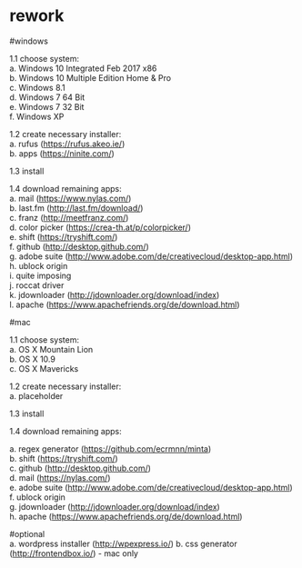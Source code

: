 # rework

#windows

1.1 choose system:<br />
  a. Windows 10 Integrated Feb 2017 x86<br />
  b. Windows 10 Multiple Edition Home & Pro<br />
  c. Windows 8.1<br />
  d. Windows 7 64 Bit<br />
  e. Windows 7 32 Bit<br />
  f. Windows XP<br />
  
1.2 create necessary installer:<br />
  a. rufus (https://rufus.akeo.ie/)<br />
  b. apps (https://ninite.com/)<br />
  
1.3 install<br />

1.4 download remaining apps:<br />
  a. mail (https://www.nylas.com/)<br />
  b. last.fm (http://last.fm/download/)<br />
  c. franz (http://meetfranz.com/)<br />
  d. color picker (https://crea-th.at/p/colorpicker/)<br />
  e. shift (https://tryshift.com/)<br />
  f. github (http://desktop.github.com/)<br />
  g. adobe suite (http://www.adobe.com/de/creativecloud/desktop-app.html)<br />
  h. ublock origin<br />
  i. quite imposing<br />
  j. roccat driver<br />
  k. jdownloader (http://jdownloader.org/download/index)<br />
  l. apache (https://www.apachefriends.org/de/download.html)<br />
  
#mac

1.1 choose system:<br />
  a. OS X Mountain Lion<br />
  b. OS X 10.9<br />
  c. OS X Mavericks<br />
  
1.2 create necessary installer:<br />
  a. placeholder<br />
    
1.3 install<br />

1.4 download remaining apps:<br />
  
  a. regex generator (https://github.com/ecrmnn/minta)<br />
  b. shift (https://tryshift.com/)<br />
  c. github (http://desktop.github.com/)<br />
  d. mail (https://nylas.com/)<br />
  e. adobe suite (http://www.adobe.com/de/creativecloud/desktop-app.html)<br />
  f. ublock origin<br />
  g. jdownloader (http://jdownloader.org/download/index)<br />
  h. apache (https://www.apachefriends.org/de/download.html)<br />
  
#optional<br />
  a. wordpress installer (http://wpexpress.io/)
  b. css generator (http://frontendbox.io/) - mac only 
